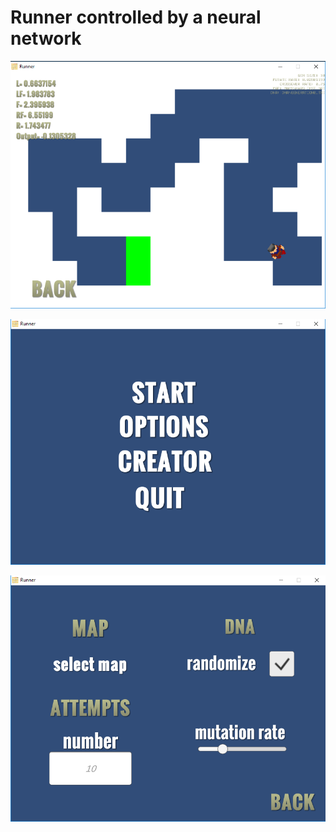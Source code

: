 # Runner controlled by a neural network

![ScreenShot](Game.PNG)

![ScreenShot](MainMenu.PNG)

![ScreenShot](Settings.PNG)
